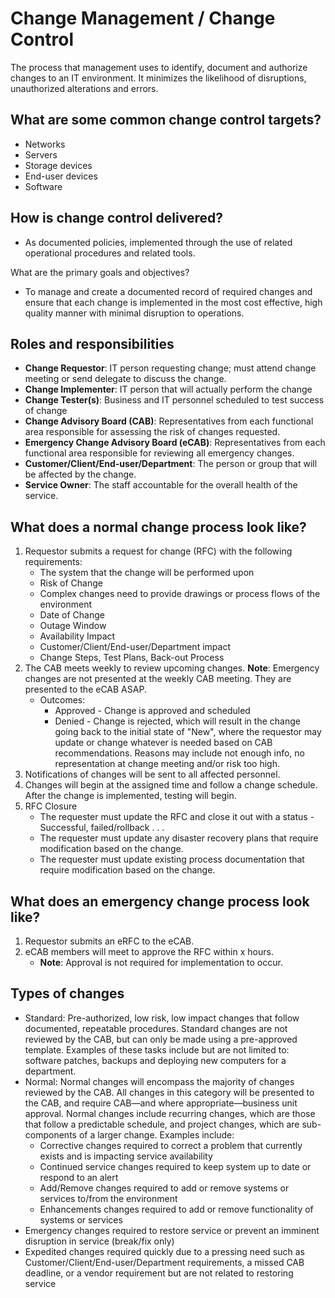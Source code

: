 # Change Management / Change Control

The process that management uses to identify, document and authorize changes to an IT environment. It minimizes the likelihood of disruptions, unauthorized alterations and errors.

## What are some common change control targets?

- Networks
- Servers
- Storage devices
- End-user devices
- Software

## How is change control delivered?

- As documented policies, implemented through the use of related operational procedures and related tools.

What are the primary goals and objectives?

- To manage and create a documented record of required changes and ensure that each change is implemented in the most cost effective, high quality manner with minimal disruption to operations.

## Roles and responsibilities

- **Change Requestor**: IT person requesting change; must attend change meeting or send delegate to discuss the change.
- **Change Implementer**: IT person that will actually perform the change
- **Change Tester(s)**: Business and IT personnel scheduled to test success of change
- **Change Advisory Board (CAB)**: Representatives from each functional area responsible for assessing the risk of changes requested.
- **Emergency Change Advisory Board (eCAB)**: Representatives from each functional area responsible for reviewing all emergency changes.
- **Customer/Client/End-user/Department**: The person or group that will be affected by the change.
- **Service Owner**: The staff accountable for the overall health of the service.

## What does a normal change process look like?

1. Requestor submits a request for change (RFC) with the following requirements:
    - The system that the change will be performed upon
    - Risk of Change
    - Complex changes need to provide drawings or process flows of the environment
    - Date of Change
    - Outage Window
    - Availability Impact
    - Customer/Client/End-user/Department impact
    - Change Steps, Test Plans, Back-out Process
2. The CAB meets weekly to review upcoming changes. **Note**: Emergency changes are not presented at the weekly CAB meeting. They are presented to the eCAB ASAP.
    - Outcomes:
        - Approved - Change is approved and scheduled
        - Denied - Change is rejected, which will result in the change going back to the initial state of "New", where the requestor may update or change whatever is needed based on CAB recommendations. Reasons may include not enough info, no representation at change meeting and/or risk too high.
3. Notifications of changes will be sent to all affected personnel.
4. Changes will begin at the assigned time and follow a change schedule. After the change is implemented, testing will begin.
5. RFC Closure
    - The requester must update the RFC and close it out with a status - Successful, failed/rollback . . .
    - The requester must update any disaster recovery plans that require modification based on the change.
    - The requester must update existing process documentation that require modification based on the change.

## What does an emergency change process look like?

1. Requestor submits an eRFC to the eCAB.
2. eCAB members will meet to approve the RFC within x hours.
    - **Note**: Approval is not required for implementation to occur.

## Types of changes

- Standard: Pre-authorized, low risk, low impact changes that follow documented, repeatable procedures. Standard changes are not reviewed by the CAB, but can only be made using a pre-approved template. Examples of these tasks include but are not limited to: software patches, backups and deploying new computers for a department.
- Normal: Normal changes will encompass the majority of changes reviewed by the CAB. All changes in this category will be presented to the CAB, and require CAB—and where appropriate—business unit approval. Normal changes include recurring changes, which are those that follow a predictable schedule, and project changes, which are sub-components of a larger change. Examples include:
    - Corrective changes required to correct a problem that currently exists and is impacting service availability
    - Continued service changes required to keep system up to date or respond to an alert
    - Add/Remove changes required to add or remove systems or services to/from the environment
    - Enhancements changes required to add or remove functionality of systems or services
- Emergency changes required to restore service or prevent an imminent disruption in service (break/fix only)
- Expedited changes required quickly due to a pressing need such as Customer/Client/End-user/Department requirements, a missed CAB deadline, or a vendor requirement but are not related to restoring service